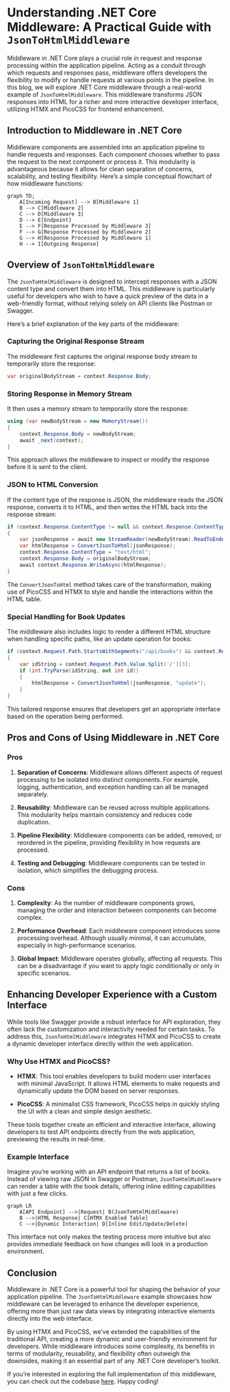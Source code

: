 # Understanding .NET Core Middleware: A Practical Guide with `JsonToHtmlMiddleware`

Middleware in .NET Core plays a crucial role in request and response processing within the application pipeline. Acting as a conduit through which requests and responses pass, middleware offers developers the flexibility to modify or handle requests at various points in the pipeline. In this blog, we will explore .NET Core middleware through a real-world example of `JsonToHtmlMiddleware`. This middleware transforms JSON responses into HTML for a richer and more interactive developer interface, utilizing HTMX and PicoCSS for frontend enhancement.

## Introduction to Middleware in .NET Core

Middleware components are assembled into an application pipeline to handle requests and responses. Each component chooses whether to pass the request to the next component or process it. This modularity is advantageous because it allows for clean separation of concerns, scalability, and testing flexibility. Here’s a simple conceptual flowchart of how middleware functions:

```mermaid
graph TD;
    A[Incoming Request] --> B[Middleware 1]
    B --> C[Middleware 2]
    C --> D[Middleware 3]
    D --> E[Endpoint]
    E --> F[Response Processed by Middleware 3]
    F --> G[Response Processed by Middleware 2]
    G --> H[Response Processed by Middleware 1]
    H --> I[Outgoing Response]
```

## Overview of `JsonToHtmlMiddleware`

The `JsonToHtmlMiddleware` is designed to intercept responses with a JSON content type and convert them into HTML. This middleware is particularly useful for developers who wish to have a quick preview of the data in a web-friendly format, without relying solely on API clients like Postman or Swagger.

Here’s a brief explanation of the key parts of the middleware:

### Capturing the Original Response Stream

The middleware first captures the original response body stream to temporarily store the response:

```csharp
var originalBodyStream = context.Response.Body;
```

### Storing Response in Memory Stream

It then uses a memory stream to temporarily store the response:

```csharp
using (var newBodyStream = new MemoryStream())
{
    context.Response.Body = newBodyStream;
    await _next(context);
}
```

This approach allows the middleware to inspect or modify the response before it is sent to the client.

### JSON to HTML Conversion

If the content type of the response is JSON, the middleware reads the JSON response, converts it to HTML, and then writes the HTML back into the response stream:

```csharp
if (context.Response.ContentType != null && context.Response.ContentType.Contains("application/json"))
{
    var jsonResponse = await new StreamReader(newBodyStream).ReadToEndAsync();
    var htmlResponse = ConvertJsonToHtml(jsonResponse);
    context.Response.ContentType = "text/html";
    context.Response.Body = originalBodyStream;
    await context.Response.WriteAsync(htmlResponse);
}
```

The `ConvertJsonToHtml` method takes care of the transformation, making use of PicoCSS and HTMX to style and handle the interactions within the HTML table.

### Special Handling for Book Updates

The middleware also includes logic to render a different HTML structure when handling specific paths, like an update operation for books:

```csharp
if (context.Request.Path.StartsWithSegments("/api/books") && context.Request.Path.Value.EndsWith("/update"))
{
    var idString = context.Request.Path.Value.Split('/')[3];
    if (int.TryParse(idString, out int id))
    {
        htmlResponse = ConvertJsonToHtml(jsonResponse, "update");
    }
}
```

This tailored response ensures that developers get an appropriate interface based on the operation being performed.

## Pros and Cons of Using Middleware in .NET Core

### Pros

1. **Separation of Concerns**: Middleware allows different aspects of request processing to be isolated into distinct components. For example, logging, authentication, and exception handling can all be managed separately.

2. **Reusability**: Middleware can be reused across multiple applications. This modularity helps maintain consistency and reduces code duplication.

3. **Pipeline Flexibility**: Middleware components can be added, removed, or reordered in the pipeline, providing flexibility in how requests are processed.

4. **Testing and Debugging**: Middleware components can be tested in isolation, which simplifies the debugging process.

### Cons

1. **Complexity**: As the number of middleware components grows, managing the order and interaction between components can become complex.

2. **Performance Overhead**: Each middleware component introduces some processing overhead. Although usually minimal, it can accumulate, especially in high-performance scenarios.

3. **Global Impact**: Middleware operates globally, affecting all requests. This can be a disadvantage if you want to apply logic conditionally or only in specific scenarios.

## Enhancing Developer Experience with a Custom Interface

While tools like Swagger provide a robust interface for API exploration, they often lack the customization and interactivity needed for certain tasks. To address this, `JsonToHtmlMiddleware` integrates HTMX and PicoCSS to create a dynamic developer interface directly within the web application.

### Why Use HTMX and PicoCSS?

- **HTMX**: This tool enables developers to build modern user interfaces with minimal JavaScript. It allows HTML elements to make requests and dynamically update the DOM based on server responses.
  
- **PicoCSS**: A minimalist CSS framework, PicoCSS helps in quickly styling the UI with a clean and simple design aesthetic.

These tools together create an efficient and interactive interface, allowing developers to test API endpoints directly from the web application, previewing the results in real-time.

### Example Interface

Imagine you’re working with an API endpoint that returns a list of books. Instead of viewing raw JSON in Swagger or Postman, `JsonToHtmlMiddleware` can render a table with the book details, offering inline editing capabilities with just a few clicks.

```mermaid
graph LR
    A[API Endpoint] -->|Request| B(JsonToHtmlMiddleware)
    B -->|HTML Response| C[HTMX Enabled Table]
    C -->|Dynamic Interaction| D[Inline Edit/Update/Delete]
```

This interface not only makes the testing process more intuitive but also provides immediate feedback on how changes will look in a production environment.

## Conclusion

Middleware in .NET Core is a powerful tool for shaping the behavior of your application pipeline. The `JsonToHtmlMiddleware` example showcases how middleware can be leveraged to enhance the developer experience, offering more than just raw data views by integrating interactive elements directly into the web interface.

By using HTMX and PicoCSS, we’ve extended the capabilities of the traditional API, creating a more dynamic and user-friendly environment for developers. While middleware introduces some complexity, its benefits in terms of modularity, reusability, and flexibility often outweigh the downsides, making it an essential part of any .NET Core developer’s toolkit.

If you’re interested in exploring the full implementation of this middleware, you can check out the codebase [here](https://github.com/rajeshradhakrishnanmvk/ai_library.git). Happy coding!
